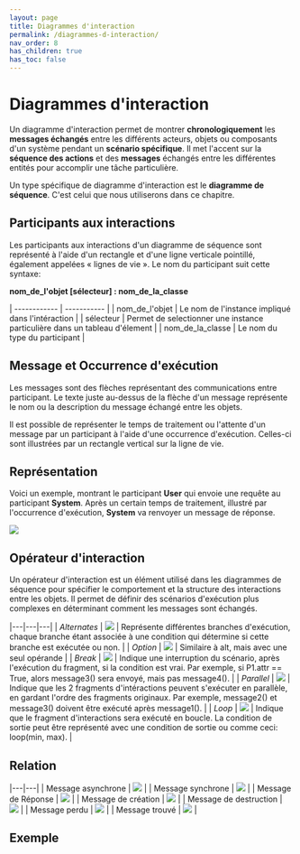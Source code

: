 ```yaml
---
layout: page
title: Diagrammes d'interaction
permalink: /diagrammes-d-interaction/
nav_order: 8
has_children: true
has_toc: false
---
```



# Diagrammes d'interaction
Un diagramme d'interaction permet de montrer **chronologiquement** les **messages échangés** entre les différents acteurs, objets ou composants d'un système pendant un **scénario spécifique**. Il met l'accent sur la **séquence des actions** et des **messages** échangés entre les différentes entités pour accomplir une tâche particulière.  

Un type spécifique de diagramme d'interaction est le **diagramme de séquence**. C'est celui que nous utiliserons dans ce chapitre.  

## Participants aux interactions
Les participants aux interactions d'un diagramme de séquence sont représenté à l'aide d'un rectangle et d'une ligne verticale pointillé, également appelées « lignes de vie ». Le nom du participant suit cette syntaxe:  

**nom_de_l'objet [sélecteur] : nom_de_la_classe**

| ------------ | ----------- |
| nom_de_l'objet | Le nom de l'instance impliqué dans l'intéraction |
| sélecteur | Permet de selectionner une instance particulière dans un tableau d'élement |
| nom_de_la_classe  | Le nom du type du participant |

## Message et Occurrence d'exécution 
Les messages sont des flèches représentant des communications entre participant. Le texte juste au-dessus de la flèche d'un message représente le nom ou la description du message échangé entre les objets.

Il est possible de représenter le temps de traitement ou l'attente d'un message par un participant à l'aide d'une occurrence d'exécution. Celles-ci sont illustrées par un rectangle vertical sur la ligne de vie.

## Représentation

Voici un exemple, montrant le participant **User** qui envoie une requête au participant **System**. Après un certain temps de traitement, illustré par l'occurrence d'exécution, **System** va renvoyer un message de réponse.  


![](/out/plant_uml/interactionRepresentationExample/interactionRepresentationExample.svg)

## Opérateur d'interaction
Un opérateur d'interaction est un élément utilisé dans les diagrammes de séquence pour spécifier le comportement et la structure des interactions entre les objets. Il permet de définir des scénarios d'exécution plus complexes en déterminant comment les messages sont échangés.

|---|---|---|
| *Alternates* | ![](/out/plant_uml/altOperatorExample/altOperatorExample.svg) | Représente différentes branches d'exécution, chaque branche étant associée à une condition qui détermine si cette branche est exécutée ou non. |
| *Option* | ![](/out/plant_uml/optOperatorExample/optOperatorExample.svg) | Similaire à alt, mais avec une seul opérande |
| *Break* | ![](/out/plant_uml/breakOperatorExample/breakOperatorExample.svg) | Indique une interruption du scénario, après l'exécution du fragment, si la condition est vrai. Par exemple, si P1.attr == True, alors message3() sera envoyé, mais pas message4(). |
| *Parallel* | ![](/out/plant_uml/parOperatorExample/parOperatorExample.svg) | Indique que les 2 fragments d'intéractions peuvent s'exécuter en parallèle, en gardant l'ordre des fragments originaux. Par exemple, message2() et message3() doivent être exécuté après message1(). |
| *Loop* | ![](/out/plant_uml/loopOperatorExample/loopOperatorExample.svg) | Indique que le fragment d'interactions sera exécuté en boucle. La condition de sortie peut être représenté avec une condition de sortie ou comme ceci: loop(min, max). |


## Relation  

|---|---|
| Message asynchrone | ![](/out/plant_uml/asyncMessageExample/asyncMessageExample.svg) |
| Message synchrone | ![](/out/plant_uml/syncMessageExample/syncMessageExample.svg) |
| Message de Réponse | ![](/out/plant_uml/responseMessageExample/responseMessageExample.svg) |
| Message de création | ![](/out/plant_uml/createMessageExample/createMessageExample.svg) |
| Message de destruction | ![](/out/plant_uml/destroyMessageExample/destroyMessageExample.svg) |
| Message perdu | ![](/out/plant_uml/custom/lostMessageExample.svg) |
| Message trouvé | ![](/out/plant_uml/custom/foundMessageExample.svg) |





## Exemple